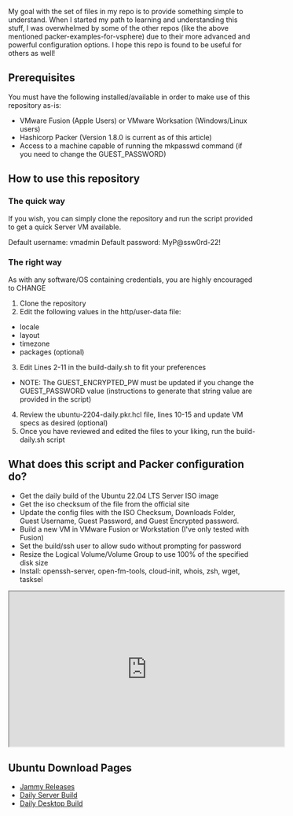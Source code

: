 My goal with the set of files in my repo is to provide something simple to understand. When I started my path to learning and understanding this stuff, I was overwhelmed by some of the other repos (like the above mentioned packer-examples-for-vsphere) due to their more advanced and powerful configuration options. I hope this repo is found to be useful for others as well!

## Prerequisites

You must have the following installed/available in order to make use of this repository as-is:
- VMware Fusion (Apple Users) or VMware Worksation (Windows/Linux users)
- Hashicorp Packer (Version 1.8.0 is current as of this article)
- Access to a machine capable of running the mkpasswd command (if you need to change the GUEST_PASSWORD)

## How to use this repository

### The quick way
If you wish, you can simply clone the repository and run the script provided to get a quick Server VM available.

Default username: vmadmin
Default password: MyP@ssw0rd-22!

### The right way
As with any software/OS containing credentials, you are highly encouraged to CHANGE 

1. Clone the repository
2. Edit the following values in the http/user-data file:
  - locale
  - layout
  - timezone
  - packages (optional)
3. Edit Lines 2-11 in the build-daily.sh to fit your preferences
  - NOTE: The GUEST_ENCRYPTED_PW must be updated if you change the GUEST_PASSWORD value (instructions to generate that string value are provided in the script)
4. Review the ubuntu-2204-daily.pkr.hcl file, lines 10-15 and update VM specs as desired (optional)
5. Once you have reviewed and edited the files to your liking, run the build-daily.sh script

## What does this script and Packer configuration do?

- Get the daily build of the Ubuntu 22.04 LTS Server ISO image
- Get the iso checksum of the file from the official site
- Update the config files with the ISO Checksum, Downloads Folder, Guest Username, Guest Password, and Guest Encrypted password.
- Build a new VM in VMware Fusion or Workstation (I've only tested with Fusion)
- Set the build/ssh user to allow sudo without prompting for password
- Resize the Logical Volume/Volume Group to use 100% of the specified disk size
- Install: openssh-server, open-fm-tools, cloud-init, whois, zsh, wget, tasksel

<iframe width="560" height="315" src="https://www.youtube.com/embed/HHaG_ra5QFw" title="YouTube video player" frameborder="1" allow="accelerometer; autoplay; clipboard-write; encrypted-media; gyroscope; picture-in-picture" allowfullscreen></iframe>

## Ubuntu Download Pages
- [Jammy Releases](http://releases.ubuntu.com/jammy/)
- [Daily Server Build](https://cdimage.ubuntu.com/ubuntu-server/daily-live/current/)
- [Daily Desktop Build](https://cdimage.ubuntu.com/daily-live/current/)